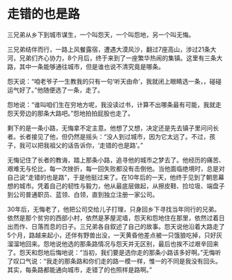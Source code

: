 # 走错的也是路
三兄弟从乡下到城市谋生，一个叫怨天，一个叫怨地，另一个叫无悔。 

 三兄弟结伴而行，一路上风餐露宿，遭遇大漠风沙，翻过7座高山，涉过21条大河，兄弟们齐心协力，8个月后，终于来到了一座繁华热闹的集镇。这里有三条大路，其中一条能够通往城市，但是谁也说不清究竟是哪条。 

 怨天说：“咱老爷子一生教我的只有一句‘听天由命’，我就闭上眼睛选一条，，碰碰运气好了。”他随便选了一条，走了。 

 怨地说：“谁叫咱们生在穷地方呢，我没读过书，计算不出哪条最有可能，我就走怨天旁边的那条大路吧。”怨地拍拍屁股也走了。 

 剩下的是一条小路，无悔拿不定主意。他想了又想，决定还是先去镇子里问问长者。长者接见了他，但仍然是摇头：“没人到过城市，因为它太远了。不过，孩子，我可以把我祖父的话告诉你，‘走错的也是路’。” 

 无悔记住了长者的教诲，踏上那条小路，追寻他的城市之梦去了。他经历的痛苦、艰难无与伦比，每一次挫折，每一回失败都没有击倒他。当他面临绝境时，总是对自己说“走错的也是路”，于是他挺过来了。在10年后的一天，他终于见到了朝思幕想的城市。凭着自己的韧性与毅力，他从最底层做起，从擦皮鞋、捡垃圾、端盘子到公司普通职员、蓝领、白领，直到独立注册一家公司。 

 30年后，无悔老了，他把公司交给儿子打理，只身回乡下寻找当年同行的兄弟。依然是那个贫穷的西部小村，依然是茅屋泥墙，怨天和怨地住在那里，依然过着日出而作、日落而息的日子。三兄弟各自叙述了自己的故事。怨天说他沿着大路走了5个月，路越来起小，还伴有野兽出没，一天黄昏他差点被一只饿狼吃掉，只好灰溜溜地回来。怨地说他选的那条路情况与怨天并无区别，最后也挨不过艰辛回来了。怨天和怨地后悔地说：“当初，我们要是选你走的那条小路该多好啊。”无悔听了叹口气说：“我走的那条路和你们走的路一模一样，惟一的不同是我没有回头。其实，每条路都能通向城市，走错了的也照样是路啊。”
 